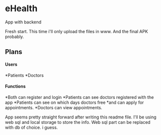 # eHealth
App with backend

Fresh start.
This time i'll only upload the files in www.
And the final APK probably.

## Plans 

#### Users 

*Patients
*Doctors

#### Functions

*Both can register and login
*Patients can see doctors registered with the app
*Patients can see on which days doctors free
*and can apply for appointments.
*Doctors can view appointments.

App seems pretty straight forward after writing this readme file.
I'll be using web sql and local storage to store the info.
Web sql part can be replaced with db of choice. i guess.
